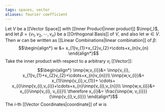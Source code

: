 ```yaml
---
tags: spaces, vector
aliases: fourier coefficient
---
```

Let $V$ be a [[Vector Space]] with [[Inner Product|inner product]] $\innp{,}$, and let $\beta = \{v_{1},v_{2},\cdots, v_{n}\}$ be a [[Orthogonal Basis]] of $V$, and also let $w \in V$.
Then $w$ can be written as [[Linear Combinations|linear combination]] of $\beta$:
$$\begin{align*}
w &= x_{1}v_{1}+x_{2}v_{2}+\cdots+x_{n}v_{n}
\end{align*}$$
Take the inner product with respect to a arbitrary $v_{i}$ [[Vector]]:
$$\begin{align*}
\innp{w,v_{i}}&= \innp{v_{i}, x_{1}v_{1}+x_{2}v_{2}+\cdots+x_{n}v_{n}}\\
\innp{w,v_{i}}&=  x_{1}\innp{v_{i},v_{1}}+ \cdots+ x_{i}\innp{v_{i},v_{i}}+\cdots+x_{n}\innp{v_{i},v_{n}}\\
\innp{w,v_{i}}&= x_{i}\innp{v_{i}, v_{i}}\\
\therefore x_{i}&= \frac{\innp{w, v_{i}}}{\innp{v_{i},v_{i}}}
\end{align*}$$
The $i$-th [[Vector Coordinates|coordinate]] of $w$ is  